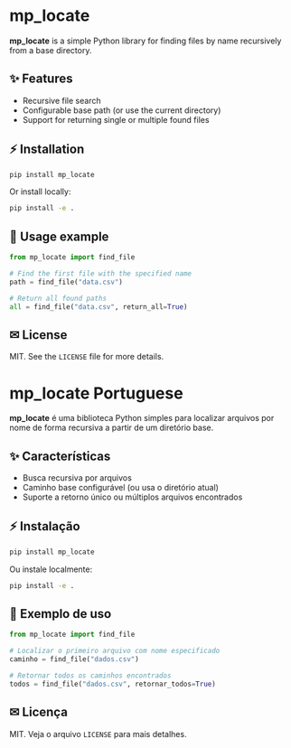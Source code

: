 # mp_locate

**mp_locate** is a simple Python library for finding files by name recursively from a base directory.

## ✨ Features
- Recursive file search
- Configurable base path (or use the current directory)
- Support for returning single or multiple found files

## ⚡ Installation
```bash
pip install mp_locate
```

Or install locally:
```bash
pip install -e .
```

## 📄 Usage example
```python
from mp_locate import find_file

# Find the first file with the specified name
path = find_file("data.csv")

# Return all found paths
all = find_file("data.csv", return_all=True)
```

## ✉ License
MIT. See the `LICENSE` file for more details.

# mp_locate Portuguese

**mp_locate** é uma biblioteca Python simples para localizar arquivos por nome de forma recursiva a partir de um diretório base.

## ✨ Características
- Busca recursiva por arquivos
- Caminho base configurável (ou usa o diretório atual)
- Suporte a retorno único ou múltiplos arquivos encontrados

## ⚡ Instalação
```bash
pip install mp_locate
```

Ou instale localmente:
```bash
pip install -e .
```

## 📄 Exemplo de uso
```python
from mp_locate import find_file

# Localizar o primeiro arquivo com nome especificado
caminho = find_file("dados.csv")

# Retornar todos os caminhos encontrados
todos = find_file("dados.csv", retornar_todos=True)
```

## ✉ Licença
MIT. Veja o arquivo `LICENSE` para mais detalhes.